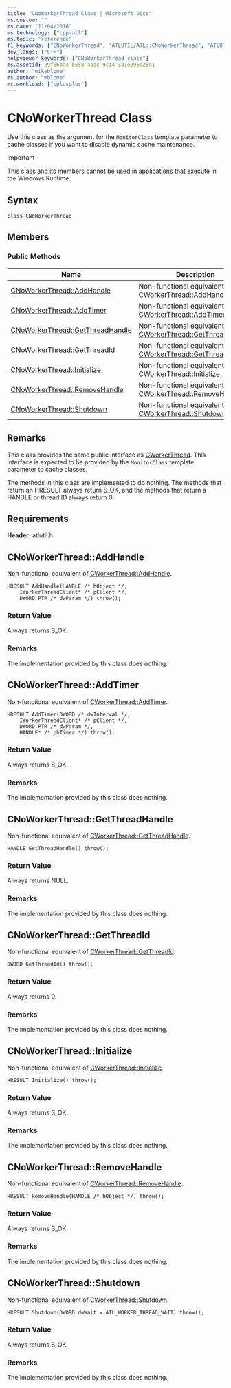 ```yaml
---
title: "CNoWorkerThread Class | Microsoft Docs"
ms.custom: ""
ms.date: "11/04/2016"
ms.technology: ["cpp-atl"]
ms.topic: "reference"
f1_keywords: ["CNoWorkerThread", "ATLUTIL/ATL::CNoWorkerThread", "ATLUTIL/ATL::CNoWorkerThread::AddHandle", "ATLUTIL/ATL::CNoWorkerThread::AddTimer", "ATLUTIL/ATL::CNoWorkerThread::GetThreadHandle", "ATLUTIL/ATL::CNoWorkerThread::GetThreadId", "ATLUTIL/ATL::CNoWorkerThread::Initialize", "ATLUTIL/ATL::CNoWorkerThread::RemoveHandle", "ATLUTIL/ATL::CNoWorkerThread::Shutdown"]
dev_langs: ["C++"]
helpviewer_keywords: ["CNoWorkerThread class"]
ms.assetid: 29f06bae-b658-4aac-9c14-331e996d25d1
author: "mikeblome"
ms.author: "mblome"
ms.workload: ["cplusplus"]
---
```

# CNoWorkerThread Class

Use this class as the argument for the `MonitorClass` template parameter to cache classes if you want to disable dynamic cache maintenance.

> [!IMPORTANT]
>  This class and its members cannot be used in applications that execute in the Windows Runtime.

## Syntax

```
class CNoWorkerThread
```

## Members

### Public Methods

|Name|Description|
|----------|-----------------|
|[CNoWorkerThread::AddHandle](#addhandle)|Non-functional equivalent of [CWorkerThread::AddHandle](../../atl/reference/cworkerthread-class.md#addhandle).|
|[CNoWorkerThread::AddTimer](#addtimer)|Non-functional equivalent of [CWorkerThread::AddTimer](../../atl/reference/cworkerthread-class.md#addtimer).|
|[CNoWorkerThread::GetThreadHandle](#getthreadhandle)|Non-functional equivalent of [CWorkerThread::GetThreadHandle](../../atl/reference/cworkerthread-class.md#getthreadhandle).|
|[CNoWorkerThread::GetThreadId](#getthreadid)|Non-functional equivalent of [CWorkerThread::GetThreadId](../../atl/reference/cworkerthread-class.md#getthreadid).|
|[CNoWorkerThread::Initialize](#initialize)|Non-functional equivalent of [CWorkerThread::Initialize](../../atl/reference/cworkerthread-class.md#initialize).|
|[CNoWorkerThread::RemoveHandle](#removehandle)|Non-functional equivalent of [CWorkerThread::RemoveHandle](../../atl/reference/cworkerthread-class.md#removehandle).|
|[CNoWorkerThread::Shutdown](#shutdown)|Non-functional equivalent of [CWorkerThread::Shutdown](../../atl/reference/cworkerthread-class.md#shutdown).|

## Remarks

This class provides the same public interface as [CWorkerThread](../../atl/reference/cworkerthread-class.md). This interface is expected to be provided by the `MonitorClass` template parameter to cache classes.

The methods in this class are implemented to do nothing. The methods that return an HRESULT always return S_OK, and the methods that return a HANDLE or thread ID always return 0.

## Requirements

**Header:** atlutil.h

##  <a name="addhandle"></a>  CNoWorkerThread::AddHandle

Non-functional equivalent of [CWorkerThread::AddHandle](../../atl/reference/cworkerthread-class.md#addhandle).

```
HRESULT AddHandle(HANDLE /* hObject */,
    IWorkerThreadClient* /* pClient */,
    DWORD_PTR /* dwParam */) throw();
```

### Return Value

Always returns S_OK.

### Remarks

The implementation provided by this class does nothing.

##  <a name="addtimer"></a>  CNoWorkerThread::AddTimer

Non-functional equivalent of [CWorkerThread::AddTimer](../../atl/reference/cworkerthread-class.md#addtimer).

```
HRESULT AddTimer(DWORD /* dwInterval */,
    IWorkerThreadClient* /* pClient */,
    DWORD_PTR /* dwParam */,
    HANDLE* /* phTimer */) throw();
```

### Return Value

Always returns S_OK.

### Remarks

The implementation provided by this class does nothing.

##  <a name="getthreadhandle"></a>  CNoWorkerThread::GetThreadHandle

Non-functional equivalent of [CWorkerThread::GetThreadHandle](../../atl/reference/cworkerthread-class.md#getthreadhandle).

```
HANDLE GetThreadHandle() throw();
```

### Return Value

Always returns NULL.

### Remarks

The implementation provided by this class does nothing.

##  <a name="getthreadid"></a>  CNoWorkerThread::GetThreadId

Non-functional equivalent of [CWorkerThread::GetThreadId](../../atl/reference/cworkerthread-class.md#getthreadid).

```
DWORD GetThreadId() throw();
```

### Return Value

Always returns 0.

### Remarks

The implementation provided by this class does nothing.

##  <a name="initialize"></a>  CNoWorkerThread::Initialize

Non-functional equivalent of [CWorkerThread::Initialize](../../atl/reference/cworkerthread-class.md#initialize).

```
HRESULT Initialize() throw();
```

### Return Value

Always returns S_OK.

### Remarks

The implementation provided by this class does nothing.

##  <a name="removehandle"></a>  CNoWorkerThread::RemoveHandle

Non-functional equivalent of [CWorkerThread::RemoveHandle](../../atl/reference/cworkerthread-class.md#removehandle).

```
HRESULT RemoveHandle(HANDLE /* hObject */) throw();
```

### Return Value

Always returns S_OK.

### Remarks

The implementation provided by this class does nothing.

##  <a name="shutdown"></a>  CNoWorkerThread::Shutdown

Non-functional equivalent of [CWorkerThread::Shutdown](../../atl/reference/cworkerthread-class.md#shutdown).

```
HRESULT Shutdown(DWORD dwWait = ATL_WORKER_THREAD_WAIT) throw();
```

### Return Value

Always returns S_OK.

### Remarks

The implementation provided by this class does nothing.
